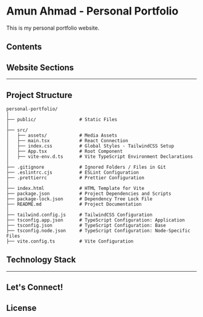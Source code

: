 # Amun Ahmad - Personal Portfolio

This is my personal portfolio website.

## Contents

## Website Sections

---

## Project Structure

```
personal-portfolio/
│
├── public/                # Static Files
│
├── src/
│   ├── assets/            # Media Assets
│   ├── main.tsx           # React Connection
│   ├── index.css          # Global Styles - TailwindCSS Setup
│   ├── App.tsx            # Root Component
│   ├── vite-env.d.ts      # Vite TypeScript Environment Declarations
│
├── .gitignore             # Ignored Folders / Files in Git
├── .eslintrc.cjs          # ESLint Configuration
├── .prettierrc            # Prettier Configuration
│
├── index.html             # HTML Template for Vite
├── package.json           # Project Dependencies and Scripts
├── package-lock.json      # Dependency Tree Lock File
├── README.md              # Project Documentation
│
├── tailwind.config.js     # TailwindCSS Configuration
├── tsconfig.app.json      # TypeScript Configuration: Application
├── tsconfig.json          # TypeScript Configuration: Base
├── tsconfig.node.json     # TypeScript Configuration: Node-Specific Files
├── vite.config.ts         # Vite Configuration
```

## Technology Stack

---

## Let's Connect!

## License
